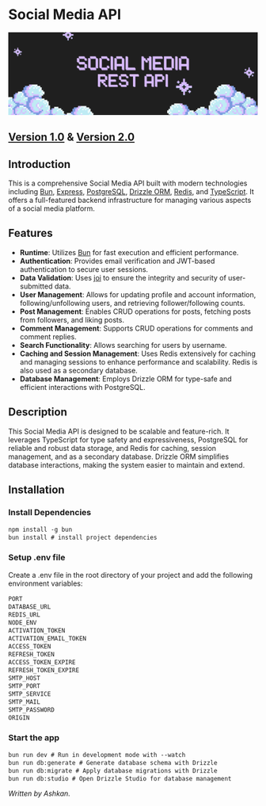 # Social Media API

![Social Media](/src/image/image.png)

## [Version 1.0](https://threads-app-jg3g.onrender.com) & [Version 2.0](https://social-media-mqqn.onrender.com)

## Introduction

This is a comprehensive Social Media API built with modern technologies including [Bun](https://bun.sh/), [Express](https://expressjs.com/), [PostgreSQL](https://www.postgresql.org/), [Drizzle ORM](https://github.com/drizzle-team/drizzle-orm), [Redis](https://redis.io/), and [TypeScript](https://www.typescriptlang.org/). It offers a full-featured backend infrastructure for managing various aspects of a social media platform.

## Features

- **Runtime**: Utilizes [Bun](https://bun.sh/) for fast execution and efficient performance.
- **Authentication**: Provides email verification and JWT-based authentication to secure user sessions.
- **Data Validation**: Uses [joi](https://joi.dev/) to ensure the integrity and security of user-submitted data.
- **User Management**: Allows for updating profile and account information, following/unfollowing users, and retrieving follower/following counts.
- **Post Management**: Enables CRUD operations for posts, fetching posts from followers, and liking posts.
- **Comment Management**: Supports CRUD operations for comments and comment replies.
- **Search Functionality**: Allows searching for users by username.
- **Caching and Session Management**: Uses Redis extensively for caching and managing sessions to enhance performance and scalability. Redis is also used as a secondary database.
- **Database Management**: Employs Drizzle ORM for type-safe and efficient interactions with PostgreSQL.

## Description

This Social Media API is designed to be scalable and feature-rich. It leverages TypeScript for type safety and expressiveness, PostgreSQL for reliable and robust data storage, and Redis for caching, session management, and as a secondary database. Drizzle ORM simplifies database interactions, making the system easier to maintain and extend.

## Installation

### Install Dependencies

```shell
npm install -g bun
bun install # install project dependencies
```

### Setup .env file
Create a .env file in the root directory of your project and add the following environment variables:
``` shell
PORT
DATABASE_URL
REDIS_URL
NODE_ENV
ACTIVATION_TOKEN
ACTIVATION_EMAIL_TOKEN
ACCESS_TOKEN
REFRESH_TOKEN
ACCESS_TOKEN_EXPIRE
REFRESH_TOKEN_EXPIRE
SMTP_HOST
SMTP_PORT
SMTP_SERVICE
SMTP_MAIL
SMTP_PASSWORD
ORIGIN
```

### Start the app
```shell
bun run dev # Run in development mode with --watch
bun run db:generate # Generate database schema with Drizzle
bun run db:migrate # Apply database migrations with Drizzle
bun run db:studio # Open Drizzle Studio for database management
```

<i>Written by Ashkan.</i>